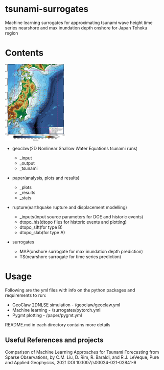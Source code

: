 # tsunami-surrogates
Machine learning surrogates for approximating tsunami wave height time series nearshore and max inundation depth onshore for Japan Tohoku region

# Contents
<img src="/paper/_plots/model_region.png" alt="Alt text" height="250">

- geoclaw(2D Nonlinear Shallow Water Equations tsunami runs)
  - _input
  - _output
  - _tsunami

- paper(analysis, plots and results)
  - _plots
  - _results
  - _stats

- rupture(earthquake rupture and displacement modelling)
  - _inputs(input source parameters for DOE and historic events)
  - dtopo_his(dtopo files for historic events and plotting)
  - dtopo_sift(for type B)
  - dtopo_slab(for type A)

- surrogates
  - MAP(onshore surrogate for max inundation depth prediction)
  - TS(nearshore surrogate for time series prediction)

# Usage
Following are the yml files with info on the python packages and requirements to run:
- GeoClaw 2DNLSE simulation - /geoclaw/geoclaw.yml
- Machine learning - /surrogates/pytorch.yml
- Pygmt plotting - /paper/pygmt.yml

README.md in each directory contains more details

## Useful References and projects
Comparison of Machine Learning Approaches for Tsunami Forecasting from Sparse Observations,
by C.M. Liu, D. Rim, R. Baraldi, and R.J. LeVeque, Pure and Applied Geophysics, 2021
DOI 10.1007/s00024-021-02841-9



